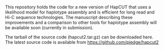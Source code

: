 This repository holds the code for a new version of HapCUT that uses a likelihood model for haplotype assembly and is efficient for long read and Hi-C sequence technologies. The manuscript describing these improvements and a comparison to other tools for haplotype assembly will be available soon (currently in submission). 

The tarball of the source code (hapcut2.tar.gz) can be downloaded here. The latest source code is available from  https://github.com/pjedge/hapcut2
